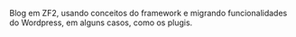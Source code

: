 
Blog em ZF2, usando conceitos do framework e migrando funcionalidades do Wordpress, em alguns casos, como os plugis.
